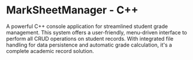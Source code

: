 # MarkSheetManager - C++
A powerful C++ console application for streamlined student grade management. This system offers a user-friendly, menu-driven interface to perform all CRUD operations on student records. With integrated file handling for data persistence and automatic grade calculation, it's a complete academic record solution.
